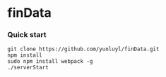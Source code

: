 # finData

### Quick start

```
git clone https://github.com/yunluyl/finData.git
npm install
sudo npm install webpack -g
./serverStart
```
